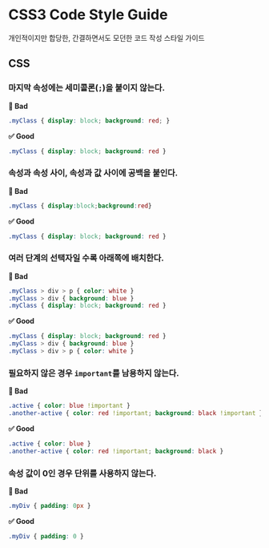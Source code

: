 # CSS3 Code Style Guide

개인적이지만 합당한, 간결하면서도 모던한 코드 작성 스타일 가이드

## CSS

### 마지막 속성에는 세미콜론(`;`)을 붙이지 않는다.

**🚫 Bad**
```css
.myClass { display: block; background: red; }
```

**✅ Good**
```css
.myClass { display: block; background: red }
```

### 속성과 속성 사이, 속성과 값 사이에 공백을 붙인다.

**🚫 Bad**
```css
.myClass { display:block;background:red}
```

**✅ Good**
```css
.myClass { display: block; background: red }
```

### 여러 단계의 선택자일 수록 아래쪽에 배치한다.

**🚫 Bad**
```css
.myClass > div > p { color: white }
.myClass > div { background: blue }
.myClass { display: block; background: red }
```

**✅ Good**
```css
.myClass { display: block; background: red }
.myClass > div { background: blue }
.myClass > div > p { color: white }
```

### 필요하지 않은 경우 `important`를 남용하지 않는다.

**🚫 Bad**
```css
.active { color: blue !important }
.another-active { color: red !important; background: black !important }
```

**✅ Good**
```css
.active { color: blue }
.another-active { color: red !important; background: black }
```

### 속성 값이 0인 경우 단위를 사용하지 않는다.

**🚫 Bad**
```css
.myDiv { padding: 0px }
```

**✅ Good**
```css
.myDiv { padding: 0 }
```

